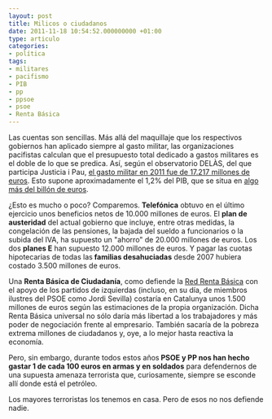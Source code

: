 ```yaml
---
layout: post
title: Milicos o ciudadanos
date: 2011-11-18 10:54:52.000000000 +01:00
type: articulo
categories:
- política
tags:
- militares
- pacifismo
- PIB
- pp
- ppsoe
- psoe
- Renta Básica
---
```

<p>Las cuentas son sencillas. Más allá del maquillaje que los respectivos gobiernos han aplicado siempre al gasto militar, las organizaciones pacifistas calculan que el presupuesto total dedicado a gastos militares es el doble de lo que se predica. Así, según el observatorio DELÀS, del que participa Justicia i Pau, <a href="http://www.centredelas.org/index.php?option=com_content&amp;view=article&amp;id=688:la-verdad-del-gasto-militar-del-ano-2011-&amp;catid=42:economia-de-defensa&amp;Itemid=63&amp;lang=es">el gasto militar en 2011 fue de 17.217 millones de euros</a>. Esto supone aproximadamente el 1,2% del PIB, que se situa en <a href="http://www.google.es/publicdata/explore?ds=d5bncppjof8f9_&amp;met_y=ny_gdp_mktp_cd&amp;idim=country:ESP&amp;dl=es&amp;hl=es&amp;q=pib+espa%C3%B1a">algo más del billón de euros</a>.</p>
<p>¿Esto es mucho o poco? Comparemos. <strong>Telefónica</strong> obtuvo en el último ejercicio unos beneficios netos de 10.000 millones de euros. El <strong>plan de austeridad</strong> del actual gobierno que incluye, entre otras medidas, la congelación de las pensiones, la bajada del sueldo a funcionarios o la subida del IVA, ha supuesto un "ahorro" de 20.000 millones de euros. Los dos <strong>planes E</strong> han supuesto 12.000 millones de euros. Y pagar las cuotas hipotecarias de todas las<strong> familias desahuciadas</strong> desde 2007 hubiera costado 3.500 millones de euros.</p>
<p>Una <strong>Renta Básica de Ciudadanía</strong>, como defiende la <a href="http://www.redrentabasica.org/">Red Renta Básica</a> con el apoyo de los partidos de izquierdas (incluso, en su día, de miembros ilustres del PSOE como Jordi Sevilla) costaría en Catalunya unos 1.500 millones de euros según las estimaciones de la propia organización. Dicha Renta Básica universal no sólo daría más libertad a los trabajadores y más poder de negociación frente al empresario. También sacaría de la pobreza extrema millones de ciudadanos y, oye, a lo mejor hasta reactiva la economía.</p>
<p>Pero, sin embargo, durante todos estos años<strong> PSOE y PP nos han hecho gastar 1 de cada 100 euros en armas y en soldados</strong> para defendernos de una supuesta amenaza terrorista que, curiosamente, siempre se esconde allí donde está el petróleo.</p>
<p>Los mayores terroristas los tenemos en casa. Pero de esos no nos defiende nadie.</p>
